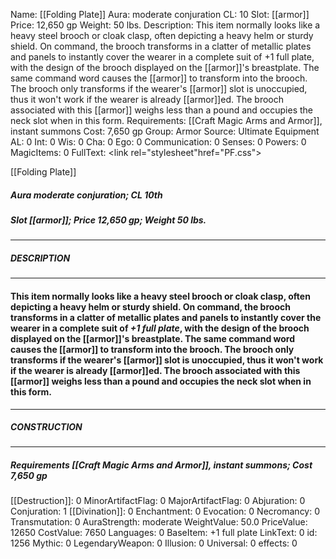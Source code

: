 Name: [[Folding Plate]]
Aura: moderate conjuration
CL: 10
Slot: [[armor]]
Price: 12,650 gp
Weight: 50 lbs.
Description: This item normally looks like a heavy steel brooch or cloak clasp, often depicting a heavy helm or sturdy shield. On command, the brooch transforms in a clatter of metallic plates and panels to instantly cover the wearer in a complete suit of +1 full plate, with the design of the brooch displayed on the [[armor]]'s breastplate. The same command word causes the [[armor]] to transform into the brooch. The brooch only transforms if the wearer's [[armor]] slot is unoccupied, thus it won't work if the wearer is already [[armor]]ed. The brooch associated with this [[armor]] weighs less than a pound and occupies the neck slot when in this form.
Requirements: [[Craft Magic Arms and Armor]], instant summons
Cost: 7,650 gp
Group: Armor
Source: Ultimate Equipment
AL: 0
Int: 0
Wis: 0
Cha: 0
Ego: 0
Communication: 0
Senses: 0
Powers: 0
MagicItems: 0
FullText: <link rel="stylesheet"href="PF.css"><div class="heading"><p class="alignleft">[[Folding Plate]]</p><div style="clear: both;"></div></div><div><h5><b>Aura </b>moderate conjuration; <b>CL </b>10th</h5><h5><b>Slot </b>[[armor]]; <b>Price </b>12,650 gp; <b>Weight </b>50 lbs.</h5></div><hr/><div><h5><b>DESCRIPTION</b></h5></div><hr/><div><h4><p>This item normally looks like a heavy steel brooch or cloak clasp, often depicting a heavy helm or sturdy shield. On command, the brooch transforms in a clatter of metallic plates and panels to instantly cover the wearer in a complete suit of <i>+1 full plate</i>, with the design of the brooch displayed on the [[armor]]'s breastplate. The same command word causes the [[armor]] to transform into the brooch. The brooch only transforms if the wearer's [[armor]] slot is unoccupied, thus it won't work if the wearer is already [[armor]]ed. The brooch associated with this [[armor]] weighs less than a pound and occupies the neck slot when in this form.</p></h4></div><hr/><div><h5><b>CONSTRUCTION</b></h5></div><hr/><div><h5><b>Requirements </b>[[Craft Magic Arms and Armor]], <i>instant summons</i>; <b>Cost </b>7,650 gp</h5></div>
[[Destruction]]: 0
MinorArtifactFlag: 0
MajorArtifactFlag: 0
Abjuration: 0
Conjuration: 1
[[Divination]]: 0
Enchantment: 0
Evocation: 0
Necromancy: 0
Transmutation: 0
AuraStrength: moderate
WeightValue: 50.0
PriceValue: 12650
CostValue: 7650
Languages: 0
BaseItem: +1 full plate
LinkText: 0
id: 1256
Mythic: 0
LegendaryWeapon: 0
Illusion: 0
Universal: 0
effects: 0
